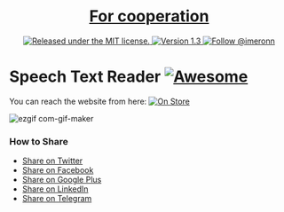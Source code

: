 <div align="center">
<h1 align="center">
  <a href="https://www.instagram.com/eronred/">
    For cooperation
  </a>
</h1>
<p align="center">
  <a href="https://www.instagram.com/eronred/"">
    <img src="https://img.shields.io/badge/license-MIT-blue.svg" alt="Released under the MIT license." />
  </a>
  <a href="https://github.com/Eronred/Programming-Books-App/blob/master/app/src/main/AndroidManifest.xml">
    <img src="https://circleci.com/gh/facebook/react-native.svg?style=shield" alt="Version 1.3" />
  </a>
  <a href="https://twitter.com/intent/follow?screen_name=imeronn">
   <img src="https://img.shields.io/twitter/follow/imeronn.svg?label=Follow%20@imeronn" alt="Follow @imeronn" />
  </a>
</p>

</div>

# Speech Text Reader [![Awesome](https://cdn.rawgit.com/sindresorhus/awesome/d7305f38d29fed78fa85652e3a63e154dd8e8829/media/badge.svg)](https://speech-text-reader-eronred.netlify.app/)


You can reach the website from here: [![On Store](https://cdn.rawgit.com/sindresorhus/awesome/d7305f38d29fed78fa85652e3a63e154dd8e8829/media/badge.svg)](https://speech-text-reader-eronred.netlify.app)

![ezgif com-gif-maker](https://user-images.githubusercontent.com/43992376/95654956-9c04b780-0b0c-11eb-8d71-98ee0d18dc02.gif)



### How to Share
+ [Share on Twitter](http://twitter.com/intent/tweet?text=https://github.com/Eronred/Speech-text-reader)
+ [Share on Facebook](http://www.facebook.com/sharer/sharer.php?s=100&p[url]=https://github.com/Eronred/Speech-text-reader)
+ [Share on Google Plus](https://plus.google.com/share?url=https://github.com/Eronred/Speech-text-reader)
+ [Share on LinkedIn](http://www.linkedin.com/shareArticle?mini=true&url=https://github.com/Eronred/Speech-text-reader)
+ [Share on Telegram](https://t.me/share/url?url=https://github.com/Eronred/Speech-text-reader)
